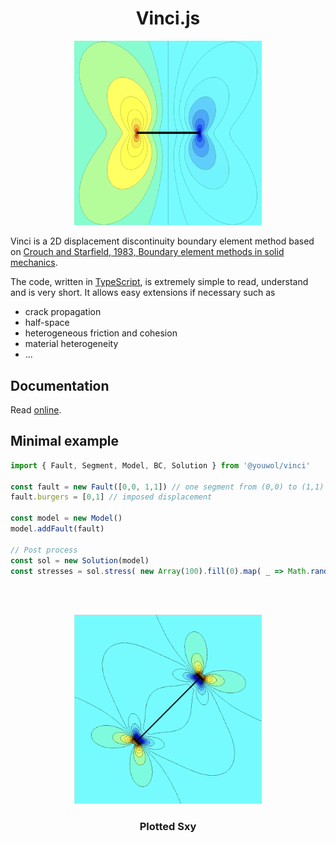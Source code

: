 # <center>Vinci.js</center>

<center><img src="media/crack.png" alt="drawing" width="300"/></center>

Vinci is a 2D displacement discontinuity boundary element method based on [Crouch and Starfield, 1983, Boundary element methods in solid mechanics](https://onlinelibrary.wiley.com/doi/abs/10.1002/nme.1620191014).

The code, written in [TypeScript](https://www.typescriptlang.org/), is extremely simple to read, understand and is very short.
It allows easy extensions if necessary such as

-   crack propagation
-   half-space
-   heterogeneous friction and cohesion
-   material heterogeneity
-   ...

## Documentation

Read [online](https://youwol.github.io/vinci/dist/docs/index.html).

## Minimal example

```ts
import { Fault, Segment, Model, BC, Solution } from '@youwol/vinci'

const fault = new Fault([0,0, 1,1]) // one segment from (0,0) to (1,1)
fault.burgers = [0,1] // imposed displacement

const model = new Model()
model.addFault(fault)

// Post process
const sol = new Solution(model)
const stresses = sol.stress( new Array(100).fill(0).map( _ => Math.random()*3) ) )
```

<br><br>

<center><img src="media/joint.png" alt="drawing" width="300"/></center>
<center><h3>Plotted Sxy</h3></center>
